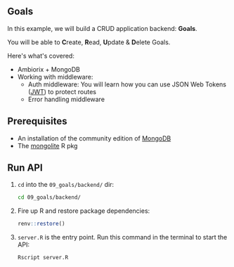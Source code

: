 ## Goals

In this example, we will build a CRUD application backend: **Goals**.

You will be able to **C**reate, **R**ead, **U**pdate & **D**elete Goals.

Here's what's covered:

- Ambiorix + MongoDB
- Working with middleware:
  - Auth middleware: You will learn how you can use JSON Web Tokens ([JWT](https://jwt.io/)) to protect routes
  - Error handling middleware

## Prerequisites

- An installation of the community edition of [MongoDB](https://www.mongodb.com/docs/manual/installation/)
- The [mongolite](https://github.com/jeroen/mongolite) R pkg

## Run API

1. `cd` into the `09_goals/backend/` dir:

    ```bash
    cd 09_goals/backend/
    ```

1. Fire up R and restore package dependencies:

    ```r
    renv::restore()
    ```

1. `server.R` is the entry point. Run this command in the terminal to start the
   API:

    ```bash
    Rscript server.R
    ```
